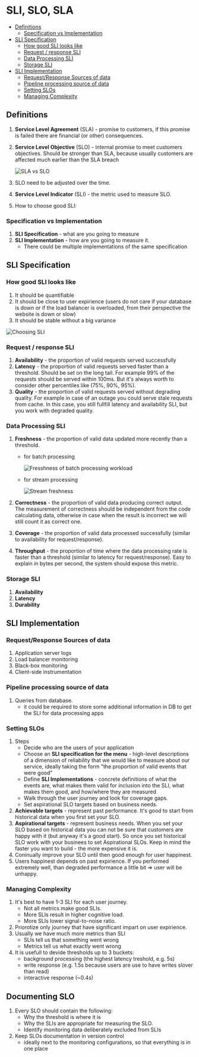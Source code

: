 # SLI, SLO, SLA

* [Definitions](#definitions)
  + [Specification vs Implementation](#specification-vs-implementation)
* [SLI Specification](#sli-specification)
  + [How good SLI looks like](#how-good-sli-looks-like)
  + [Request / response SLI](#request--response-sli)
  + [Data Processing SLI](#data-processing-sli)
  + [Storage SLI](#storage-sli)
* [SLI Implementation](#sli-implementation)
  + [Request/Response Sources of data](#requestresponse-sources-of-data)
  + [Pipeline processing source of data](#pipeline-processing-source-of-data)
  + [Setting SLOs](#setting-slos)
  + [Managing Complexity](#managing-complexity)

## Definitions
1. **Service Level Agreement** (SLA) - promise to customers, if this promise is failed there are financial (or other) consequences.
1. **Service Level Objective** (SLO) - internal promise to meet customers objectives. Should be stronger than SLA, because usually customers are affected much earlier than the SLA breach

    ![SLA vs SLO](./img/slo-sla.png)

1. SLO need to be adjusted over the time.
1. **Service Level Indicator** (SLI) - the metric used to measure SLO.
1. How to choose good SLI:

### Specification vs Implementation
1. **SLI Specification** - what are you going to measure
1. **SLI Implementation** - how are you going to measure it.
    * There could be multiple implementations of the same specification

## SLI Specification

### How good SLI looks like
1. It should be quantifiable
1. It should be close to user expirience (users do not care if your database is down or if the load balancer is overloaded, from their perspective the website is down or slow)
1. It should be stable without a big variance

![Choosing SLI](./img/choosing-sli.png)

### Request / response SLI
1. **Availability** - the proportion of valid requests served successfully
1. **Latency** - the proportion of valid requests served faster than a threshold. Should be set on the long tail. For example 99% of the requests should be served within 100ms. But it's always worth to consider other percentiles like (75%, 90%, 95%).
1. **Quality** - the proportion of valid requests served without degrading quality. For example in case of an outage you could serve stale requests from cache. In this case, you still fullfill latency and availability SLI, but you work with degraded quality.

### Data Processing SLI
1. **Freshness** - the proportion of valid data updated more recently than a threshold.
    * for batch processing

        ![Fresshness of batch processing workload](./img/batch-freshness.png)

    * for stream processing

        ![Stream freshness](./img/stream-freshness.png)

1. **Correctness** - the proportion of valid data producing correct output. The measurement of correctness should be independent from the code calculating data, otherwise in case when the result is incorrect we will still count it as correct one.
1. **Coverage** - the proportion of valid data processed successfully (similar to availability for request/response).
1. **Throughput** - the proportion of time where the data processing rate is faster than a threshold (similar to latency for request/response). Easy to explain in bytes per second, the system should expose this metric.

### Storage SLI
1. **Availability**
1. **Latency**
1. **Durability**

## SLI Implementation
### Request/Response Sources of data
1. Application server logs
1. Load balancer monitoring
1. Black-box monitoring
1. Client-side instrumentation

### Pipeline processing source of data
1. Queries from database.
    * it could be required to store some additional information in DB to get the SLI for data processing apps

### Setting SLOs
1. Steps
    * Decide who are the users of your application
    * Choose an **SLI specification for the menu** - high-level descriptions of a dimension of reliability that we would like to measure about our service, ideally taking the form "the proportion of valid events that were good"
    * Define **SLI Implementations** - concrete definitions of what the events are, what makes them valid for inclusion into the SLI, what makes them good, and how/where they are measured
    * Walk through the user journey and look for coverage gaps.
    * Set aspirational SLO targets based on business needs.
1. **Achievable targets** - represent past performance. It's good to start from historical data when you first set your SLO.
1. **Aspirational targets** - represent business needs. When you set your SLO based on historical data you can not be sure that customers are happy with it (but anyway it's a good start). So once you set historical SLO work with your businees to set Aspirational SLOs. Keep in mind the faster you want to build - the more expensive it is.
1. Coninually improve your SLO until then good enough for user happinest.
1. Users happinest depends on past expirience. If you performed extremely well, than degraded performance a little bit => user will be unhappy.

### Managing Complexity
1. It's best to have 1-3 SLI for each user journey.
    * Not all metrics make good SLIs.
    * More SLIs result in higher cognitive load.
    * More SLIs lower signal-to-noise ratio.
1. Priorotize only journey that have significant impart on user expirience.
1. Usually we have much more metrics than SLI
    * SLIs tell us that something went wrong
    * Metrics tell us what exactly went wrong
1. It is usefull to devide thresholds up to 3 buckets:
    * background processing (the highest latency treshold, e.g. 5s)
    * write response (e.g. 1.5s because users are use to have writes slover than read)
    * interactive response (~0.4s)



## Documenting SLO
1. Every SLO should contain the following:
    * Why the threshold is where it is
    * Why the SLIs are appropriate for measuring the SLO.
    * Identify monitoring data deliberately excluded from SLIs
1. Keep SLOs documentation in version control
    * ideally next to the monitoring configurations, so that everything is in one place
